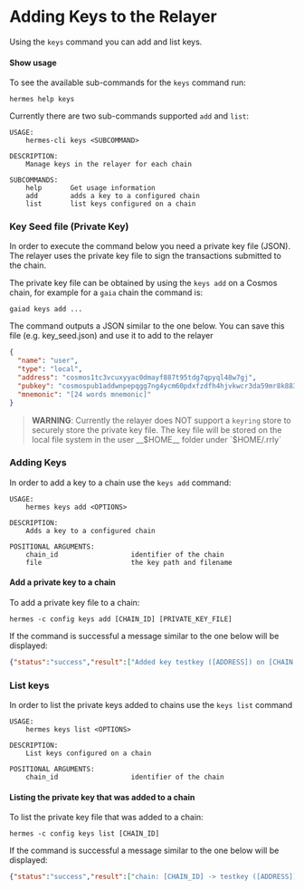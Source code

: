 # Adding Keys to the Relayer

Using the `keys` command you can add and list keys. 

#### Show usage

To see the available sub-commands for the `keys` command run:

```shell
hermes help keys
```

Currently there are two sub-commands supported `add` and `list`:

```shell
USAGE:
    hermes-cli keys <SUBCOMMAND>

DESCRIPTION:
    Manage keys in the relayer for each chain

SUBCOMMANDS:
    help       Get usage information
    add        adds a key to a configured chain
    list       list keys configured on a chain
```

### Key Seed file (Private Key)

In order to execute the command below you need a private key file (JSON). The relayer uses the private key file to sign the transactions submitted to the chain.

The private key file can be obtained by using the `keys add` on a Cosmos chain, for example for a `gaia` chain the command is:

```shell
gaiad keys add ...
```

The command outputs a JSON similar to the one below. You can save this file (e.g. key_seed.json) and use it to add to the relayer

```json
{
  "name": "user",
  "type": "local",
  "address": "cosmos1tc3vcuxyyac0dmayf887t95tdg7qpyql48w7gj",
  "pubkey": "cosmospub1addwnpepqgg7ng4ycm60pdxfzdfh4hjvkwcr3da59mr8k883vsstx60ruv7kur4525u",
  "mnemonic": "[24 words mnemonic]"
}
```

> __WARNING__: Currently the relayer does NOT support a `keyring` store to securely store the private key file. The key file will be stored on the local file system in the user __$HOME__ folder under `$HOME/.rrly`


### Adding Keys

In order to add a key to a chain use the `keys add` command:

```shell
USAGE:
    hermes keys add <OPTIONS>

DESCRIPTION:
    Adds a key to a configured chain

POSITIONAL ARGUMENTS:
    chain_id                  identifier of the chain
    file                      the key path and filename

```

#### Add a private key to a chain

To add a private key file to a chain:

```shell
hermes -c config keys add [CHAIN_ID] [PRIVATE_KEY_FILE]
```

If the command is successful a message similar to the one below will be displayed:

```json
{"status":"success","result":["Added key testkey ([ADDRESS]) on [CHAIN ID] chain"]}
```

### List keys

In order to list the private keys added to chains use the `keys list` command

```shell
USAGE:
    hermes keys list <OPTIONS>

DESCRIPTION:
    List keys configured on a chain

POSITIONAL ARGUMENTS:
    chain_id                  identifier of the chain
```

#### Listing the private key that was added to a chain

To list the private key file that was added to a chain:

```shell
hermes -c config keys list [CHAIN_ID]
```

If the command is successful a message similar to the one below will be displayed:

```json
{"status":"success","result":["chain: [CHAIN_ID] -> testkey ([ADDRESS])"]}
```
